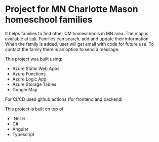# Project for MN Charlotte Mason homeschool families

It helps families to find other CM homeschools in MN area. The map is available at [link](https://www.twincitiescharlottemason.com/find-your-cm-people-book-group-or-co-op.html). Families can search, add and update their information. When the family is added, user will get email with code for future use. To contact the family there is an option to send a message.

This project was built using:
- Azure Static Web Apps
- Azure Functions
- Azure Logic App
- Azure Storage Tables
- Google Map

For CI/CD used github actions (for frontend and backend)

This project is built on top of 
- .Net 6
- C#
- Angular
- Typescript


